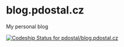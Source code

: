 blog.pdostal.cz
==========

My personal blog

[ ![Codeship Status for pdostal/blog.pdostal.cz](https://codeship.io/projects/53b0c780-25ef-0132-1150-5620d5e70b74/status)](https://codeship.io/projects/37278)
